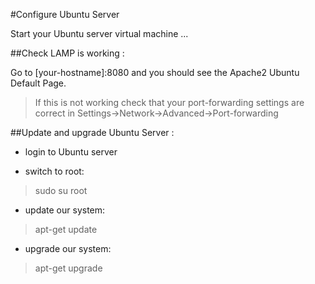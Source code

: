 #Configure Ubuntu Server

Start your Ubuntu server virtual machine ...

##Check LAMP is working :

Go to [your-hostname]:8080 and you should see the Apache2 Ubuntu Default Page.

>If this is not working check that your port-forwarding settings are correct in Settings->Network->Advanced->Port-forwarding

##Update and upgrade Ubuntu Server :

* login to Ubuntu server

* switch to root:
>sudo su root

* update our system:
>apt-get update

* upgrade our system:
> apt-get upgrade




